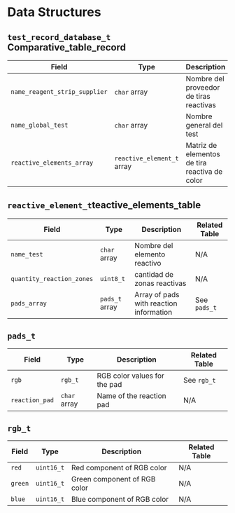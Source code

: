        
# Data Structures
## `test_record_database_t` Comparative_table_record

| Field                         | Type                        | Description                                      | Related Table      |
|-------------------------------|-----------------------------|--------------------------------------------------|--------------------|
| `name_reagent_strip_supplier` | `char` array                | Nombre del proveedor de tiras reactivas          | N/A                |
| `name_global_test`            | `char` array                | Nombre general del test                          | N/A                |
| `reactive_elements_array`     | `reactive_element_t` array | Matriz de elementos de tira reactiva de color    | See `reactive_element_t` |

## `reactive_element_t`teactive_elements_table

| Field                     | Type               | Description                            | Related Table |
|---------------------------|--------------------|----------------------------------------|---------------|
| `name_test`               | `char` array       | Nombre del elemento reactivo           | N/A           |
| `quantity_reaction_zones` | `uint8_t`          | cantidad de zonas reactivas            | N/A           |
| `pads_array`              | `pads_t` array     | Array of pads with reaction information| See `pads_t`  |

## `pads_t`

| Field           | Type               | Description                           | Related Table |
|-----------------|--------------------|---------------------------------------|---------------|
| `rgb`           | `rgb_t`            | RGB color values for the pad          | See `rgb_t`   |
| `reaction_pad`  | `char` array       | Name of the reaction pad              | N/A           |


## `rgb_t`

| Field  | Type      | Description                  | Related Table |
|--------|-----------|------------------------------|---------------|
| `red`  | `uint16_t`| Red component of RGB color   | N/A           |
| `green`| `uint16_t`| Green component of RGB color | N/A           |
| `blue` | `uint16_t`| Blue component of RGB color  | N/A           |
